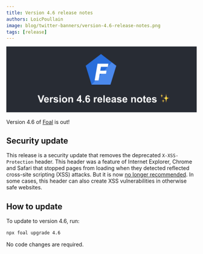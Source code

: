 ```yaml
---
title: Version 4.6 release notes
authors: LoicPoullain
image: blog/twitter-banners/version-4.6-release-notes.png
tags: [release]
---
```


![Banner](./assets/version-4.6-is-here/banner.png)

Version 4.6 of [Foal](https://foalts.org/) is out!

<!--truncate-->

## Security update

This release is a security update that removes the deprecated `X-XSS-Protection` header. This header was a feature of Internet Explorer, Chrome and Safari that stopped pages from loading when they detected reflected cross-site scripting (XSS) attacks. But it is now [no longer recommended](https://developer.mozilla.org/en-US/docs/Web/HTTP/Reference/Headers/X-XSS-Protection). In some cases, this header can also create XSS vulnerabilities in otherwise safe websites.

## How to update

To update to version 4.6, run:

```bash
npx foal upgrade 4.6
```

No code changes are required. 